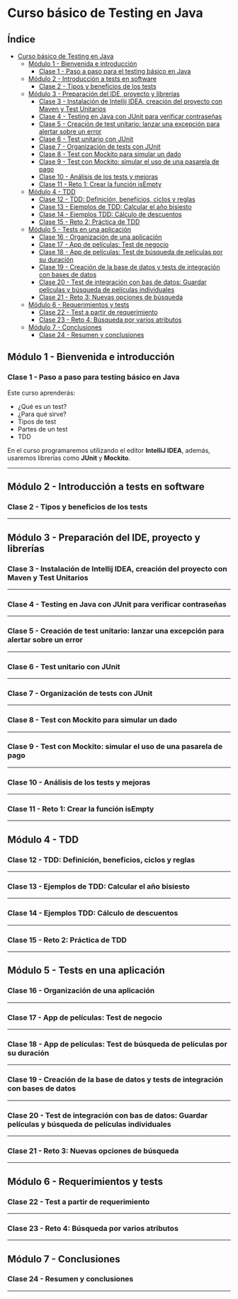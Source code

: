 # Curso básico de Testing en Java
Índice
-
- [Curso básico de Testing en Java](#curso-básico-de-testing-en-java)
    - [Módulo 1 - Bienvenida e introducción](#módulo-1---bienvenida-e-introducción)
        - [Clase 1 - Paso a paso para el testing básico en Java](#clase-1---paso-a-paso-para-testing-básico-en-java)
    - [Módulo 2 - Introducción a tests en software](#módulo-2---introducción-a-tests-en-software)
        - [Clase 2 - Tipos y beneficios de los tests](#clase-2---tipos-y-beneficios-de-los-tests)
    - [Módulo 3 - Preparación del IDE, proyecto y librerías](#módulo-3---preparación-del-ide-proyecto-y-librerías)
        - [Clase 3 - Instalación de Intellij IDEA, creación del proyecto con Maven y Test Unitarios](#clase-3---instalación-de-intellij-idea-creación-del-proyecto-con-maven-y-test-unitarios)
        - [Clase 4 - Testing en Java con JUnit para verificar contraseñas](#clase-4---testing-en-java-con-junit-para-verificar-contraseñas)
        - [Clase 5 - Creación de test unitario: lanzar una excepción para alertar sobre un error](#clase-5---creación-de-test-unitario-lanzar-una-excepción-para-alertar-sobre-un-error)
        - [Clase 6 - Test unitario con JUnit](#clase-6---test-unitario-con-junit)
        - [Clase 7 - Organización de tests con JUnit](#clase-7---organización-de-tests-con-junit)
        - [Clase 8 - Test con Mockito para simular un dado](#clase-8---test-con-mockito-para-simular-un-dado)
        - [Clase 9 - Test con Mockito: simular el uso de una pasarela de pago](#clase-9---test-con-mockito-simular-el-uso-de-una-pasarela-de-pago)
        - [Clase 10 - Análisis de los tests y mejoras](#clase-10---análisis-de-los-tests-y-mejoras)
        - [Clase 11 - Reto 1: Crear la función isEmpty](#clase-11---reto-1-crear-la-función-isempty)
    - [Módulo 4 - TDD](#módulo-4---tdd)
        - [Clase 12 - TDD: Definición, beneficios, ciclos y reglas](#clase-12---tdd-definición-beneficios-ciclos-y-reglas)
        - [Clase 13 - Ejemplos de TDD: Calcular el año bisiesto](#clase-13---ejemplos-de-tdd-calcular-el-año-bisiesto)
        - [Clase 14 - Ejemplos TDD: Cálculo de descuentos](#clase-14---ejemplos-tdd-cálculo-de-descuentos)
        - [Clase 15 - Reto 2: Práctica de TDD](#clase-15---reto-2-práctica-de-tdd)
    - [Módulo 5 - Tests en una aplicación](#módulo-5---tests-en-una-aplicación)
        - [Clase 16 - Organización de una aplicación](#clase-16---organización-de-una-aplicación)
        - [Clase 17 - App de películas: Test de negocio](#clase-17---app-de-películas-test-de-negocio)
        - [Clase 18 - App de películas: Test de búsqueda de películas por su duración](#clase-18---app-de-películas-test-de-búsqueda-de-películas-por-su-duración)
        - [Clase 19 - Creación de la base de datos y tests de integración con bases de datos](#clase-19---creación-de-la-base-de-datos-y-tests-de-integración-con-bases-de-datos)
        - [Clase 20 - Test de integración con bas de datos: Guardar películas y búsqueda de películas individuales](#clase-20---test-de-integración-con-bas-de-datos-guardar-películas-y-búsqueda-de-películas-individuales)
        - [Clase 21 - Reto 3: Nuevas opciones de búsqueda](#clase-21---reto-3-nuevas-opciones-de-búsqueda)
    - [Módulo 6 - Requerimientos y tests](#módulo-6---requerimientos-y-tests)
        - [Clase 22 - Test a partir de requerimiento](#clase-22---test-a-partir-de-requerimiento)
        - [Clase 23 - Reto 4: Búsqueda por varios atributos](#clase-23---reto-4-búsqueda-por-varios-atributos)
    - [Módulo 7 - Conclusiones](#módulo-7---conclusiones)
        - [Clase 24 - Resumen y conclusiones](#clase-24---resumen-y-conclusiones)

## Módulo 1 - Bienvenida e introducción
### Clase 1 - Paso a paso para testing básico en Java
Este curso aprenderás:

- ¿Qué es un test?
- ¿Para qué sirve?
- Tipos de test
- Partes de un test
- TDD

En el curso programaremos utilizando el editor **IntelliJ IDEA**, además, usaremos librerías como **JUnit** y **Mockito**.

---
## Módulo 2 - Introducción a tests en software
### Clase 2 - Tipos y beneficios de los tests

---

## Módulo 3 - Preparación del IDE, proyecto y librerías
### Clase 3 - Instalación de Intellij IDEA, creación del proyecto con Maven y Test Unitarios

---

### Clase 4 - Testing en Java con JUnit para verificar contraseñas

---

### Clase 5 - Creación de test unitario: lanzar una excepción para alertar sobre un error

---

### Clase 6 - Test unitario con JUnit

---

### Clase 7 - Organización de tests con JUnit

---

### Clase 8 - Test con Mockito para simular un dado

---

### Clase 9 - Test con Mockito: simular el uso de una pasarela de pago

---

### Clase 10 - Análisis de los tests y mejoras

---

### Clase 11 - Reto 1: Crear la función isEmpty

---

## Módulo 4 - TDD
### Clase 12 - TDD: Definición, beneficios, ciclos y reglas

---

### Clase 13 - Ejemplos de TDD: Calcular el año bisiesto

---

### Clase 14 - Ejemplos TDD: Cálculo de descuentos

---

### Clase 15 - Reto 2: Práctica de TDD

---

## Módulo 5 - Tests en una aplicación
### Clase 16 - Organización de una aplicación

---

### Clase 17 - App de películas: Test de negocio

---

### Clase 18 - App de películas: Test de búsqueda de películas por su duración

---

### Clase 19 - Creación de la base de datos y tests de integración con bases de datos

---

### Clase 20 - Test de integración con bas de datos: Guardar películas y búsqueda de películas individuales

---

### Clase 21 - Reto 3: Nuevas opciones de búsqueda

---

## Módulo 6 - Requerimientos y tests
### Clase 22 - Test a partir de requerimiento

---

### Clase 23 - Reto 4: Búsqueda por varios atributos

---

## Módulo 7 - Conclusiones
### Clase 24 - Resumen y conclusiones

---